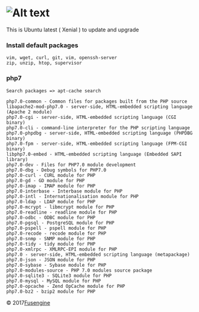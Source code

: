 ![Alt text](http://fusengine.ch/img/ubuntu2.svg)
===================================================


This is Ubuntu latest ( Xenial ) to update and upgrade

### Install default packages

```
vim, wget, curl, git, vim, openssh-server
zip, unzip, htop, supervisor
```

### php7
`Search packages => apt-cache search`

```
php7.0-common - Common files for packages built from the PHP source
libapache2-mod-php7.0 - server-side, HTML-embedded scripting language (Apache 2 module)
php7.0-cgi - server-side, HTML-embedded scripting language (CGI binary)
php7.0-cli - command-line interpreter for the PHP scripting language
php7.0-phpdbg - server-side, HTML-embedded scripting language (PHPDBG binary)
php7.0-fpm - server-side, HTML-embedded scripting language (FPM-CGI binary)
libphp7.0-embed - HTML-embedded scripting language (Embedded SAPI library)
php7.0-dev - Files for PHP7.0 module development
php7.0-dbg - Debug symbols for PHP7.0
php7.0-curl - CURL module for PHP
php7.0-gd - GD module for PHP
php7.0-imap - IMAP module for PHP
php7.0-interbase - Interbase module for PHP
php7.0-intl - Internationalisation module for PHP
php7.0-ldap - LDAP module for PHP
php7.0-mcrypt - libmcrypt module for PHP
php7.0-readline - readline module for PHP
php7.0-odbc - ODBC module for PHP
php7.0-pgsql - PostgreSQL module for PHP
php7.0-pspell - pspell module for PHP
php7.0-recode - recode module for PHP
php7.0-snmp - SNMP module for PHP
php7.0-tidy - tidy module for PHP
php7.0-xmlrpc - XMLRPC-EPI module for PHP
php7.0 - server-side, HTML-embedded scripting language (metapackage)
php7.0-json - JSON module for PHP
php7.0-sybase - Sybase module for PHP
php7.0-modules-source - PHP 7.0 modules source package
php7.0-sqlite3 - SQLite3 module for PHP
php7.0-mysql - MySQL module for PHP
php7.0-opcache - Zend OpCache module for PHP
php7.0-bz2 - bzip2 module for PHP
```

&copy; 2017[Fusengine](http://fusengine.com)
